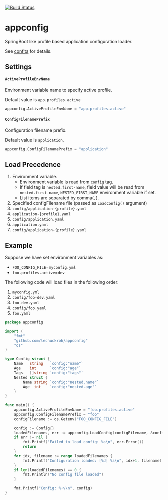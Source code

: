 [![Build Status](https://travis-ci.com/lechuckroh/appconfig.svg?branch=master)](https://travis-ci.com/lechuckroh/appconfig)

# appconfig
SpringBoot like profile based application configuration loader.

See [confita](https://github.com/heetch/confita) for details.

## Settings
#### `ActiveProfileEnvName`
Environment variable name to specify active profile.

Default value is `app.profiles.active`

```go
appconfig.ActiveProfileEnvName = "app.profiles.active"
```

#### `ConfigFilenamePrefix`
Configuration filename prefix.

Default value is `application`.

```go
appconfig.ConfigFilenamePrefix = "application"
```

## Load Precedence
1. Environment variable.
    * Environment variable is read from `config` tag.
    * If field tag is `nested.first-name`, field value will be read from `nested.first-name`, `NESTED_FIRST_NAME` environment variable if set.
    * List items are separated by comma(`,`).
1. Specified configFilename file (passed as `LoadConfig()` argument)
1. `config/application-{profile}.yaml`
1. `application-{profile}.yaml`
1. `config/application.yaml`
1. `application.yaml`
1. `config/application-{profile}.yaml`

## Example
Suppose we have set environment variables as:
* `FOO_CONFIG_FILE`=`myconfig.yml`
* `foo.profiles.active`=`dev`

The following code will load files in the following order:
1. `myconfig.yml`
1. `config/foo-dev.yaml`
1. `foo-dev.yaml`
1. `config/foo.yaml`
1. `foo.yaml`

```go
package appconfig

import (
	"fmt"
	"github.com/lechuckroh/appconfig"
	"os"
)

type Config struct {
	Name   string   `config:"name"`
	Age    int      `config:"age"`
	Tags   []string `config:"tags"`
	Nested struct {
		Name string `config:"nested.name"`
		Age  int    `config:"nested.age"`
	}
}

func main() {
	appconfig.ActiveProfileEnvName = "foo.profiles.active"
	appconfig.ConfigFilenamePrefix = "foo"
	configFilename := os.Getenv("FOO_CONFIG_FILE")

	config := Config{}
	loadedFilenames, err := appconfig.LoadConfig(configFilename, &config)
	if err != nil {
		fmt.Printf("Failed to load config: %s\n", err.Error())
		return
	}
	for idx, filename := range loadedFilenames {
		fmt.Printf("Configuration loaded: [%d] %s\n", idx+1, filename)
	}
	if len(loadedFilenames) == 0 {
		fmt.Println("No config file loaded")
	}

	fmt.Printf("Config: %+v\n", config)
}
```
